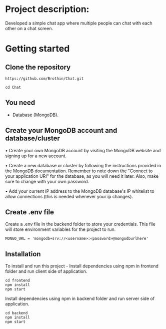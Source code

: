 # Project description:
Developed a simple chat app where multiple people can chat with each other on a chat screen.

# Getting started

## Clone the repository
```
https://github.com/Brothin/Chat.git
```
```
cd Chat
```

## You need
- Database (MongoDB).

## Create your MongoDB account and database/cluster
• Create your own MongoDB account by visiting the MongoDB website and signing up for a new account.

• Create a new database or cluster by following the instructions provided in the MongoDB documentation. Remember to note down the "Connect to your application URI" for the database, as you will need it later. Also, make sure to change <password> with your own password.

• Add your current IP address to the MongoDB database's IP whitelist to allow connections (this is needed whenever your ip changes).

## Create .env file
Create a .env file in the backend folder to store your credentials. This file will store environment variables for the project to run.
```
MONGO_URL = 'mongodb+srv://<username>:<password>@mongodburlhere'
```

## Installation
To install and run this project - 
Install dependencies using npm in frontend folder and run client side of application.
```
cd frontend
npm install
npm start
```
Install dependencies using npm in backend folder and run server side of application.
```
cd backend
npm install
npm start
```
